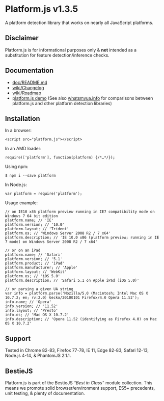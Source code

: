 Platform.js v1.3.5
==================

A platform detection library that works on nearly all JavaScript platforms.

Disclaimer
----------

Platform.js is for informational purposes only & **not** intended as a substitution for feature detection/inference checks.

Documentation
-------------

-   [doc/README.md](https://github.com/bestiejs/platform.js/blob/master/doc/README.md#readme)
-   [wiki/Changelog](https://github.com/bestiejs/platform.js/wiki/Changelog)
-   [wiki/Roadmap](https://github.com/bestiejs/platform.js/wiki/Roadmap)
-   [platform.js demo](https://bestiejs.github.io/platform.js/) (See also [whatsmyua.info](https://www.whatsmyua.info/) for comparisons between platform.js and other platform detection libraries)

Installation
------------

In a browser:

    <script src="platform.js"></script>

In an AMD loader:

    require(['platform'], function(platform) {/*…*/});

Using npm:

    $ npm i --save platform

In Node.js:

    var platform = require('platform');

Usage example:

    // on IE10 x86 platform preview running in IE7 compatibility mode on Windows 7 64 bit edition
    platform.name; // 'IE'
    platform.version; // '10.0'
    platform.layout; // 'Trident'
    platform.os; // 'Windows Server 2008 R2 / 7 x64'
    platform.description; // 'IE 10.0 x86 (platform preview; running in IE 7 mode) on Windows Server 2008 R2 / 7 x64'

    // or on an iPad
    platform.name; // 'Safari'
    platform.version; // '5.1'
    platform.product; // 'iPad'
    platform.manufacturer; // 'Apple'
    platform.layout; // 'WebKit'
    platform.os; // 'iOS 5.0'
    platform.description; // 'Safari 5.1 on Apple iPad (iOS 5.0)'

    // or parsing a given UA string
    var info = platform.parse('Mozilla/5.0 (Macintosh; Intel Mac OS X 10.7.2; en; rv:2.0) Gecko/20100101 Firefox/4.0 Opera 11.52');
    info.name; // 'Opera'
    info.version; // '11.52'
    info.layout; // 'Presto'
    info.os; // 'Mac OS X 10.7.2'
    info.description; // 'Opera 11.52 (identifying as Firefox 4.0) on Mac OS X 10.7.2'

Support
-------

Tested in Chrome 82-83, Firefox 77-78, IE 11, Edge 82-83, Safari 12-13, Node.js 4-14, & PhantomJS 2.1.1.

BestieJS
--------

Platform.js is part of the BestieJS *“Best in Class”* module collection. This means we promote solid browser/environment support, ES5+ precedents, unit testing, & plenty of documentation.
